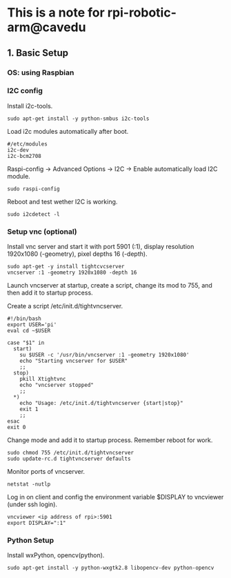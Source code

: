 # This is a note for rpi-robotic-arm@cavedu 

## 1. Basic Setup

### OS: using Raspbian

### I2C config

Install i2c-tools.

```shell
sudo apt-get install -y python-smbus i2c-tools
```
Load i2c modules automatically after boot.

```shell
#/etc/modules
i2c-dev
i2c-bcm2708
```
Raspi-config -> Advanced Options -> I2C -> Enable automatically load I2C module.

```shell
sudo raspi-config
```
Reboot and test wether I2C is working.

```shell
sudo i2cdetect -l
```

### Setup vnc (optional)

Install vnc server and start it with port 5901 (:1), display resolution 1920x1080 (-geometry), pixel depths 16 (-depth).

```shell
sudo apt-get -y install tightcvcserver
vncserver :1 -geometry 1920x1080 -depth 16
```

Launch vncserver at startup, create a script, change its mod to 755, and then add it to startup process.

Create a script /etc/init.d/tightvncserver.

```shell
#!/bin/bash
export USER='pi'
eval cd ~$USER

case "$1" in
  start)
    su $USER -c '/usr/bin/vncserver :1 -geometry 1920x1080' 
    echo "Starting vncserver for $USER"
    ;;
  stop)
    pkill Xtightvnc
    echo "vncserver stopped"
    ;;
  *)
    echo "Usage: /etc/init.d/tightvncserver {start|stop}"
    exit 1
    ;;
esac
exit 0
```
Change mode and add it to startup process. Remember reboot for work.

```shell
sudo chmod 755 /etc/init.d/tightvncserver
sudo update-rc.d tightvncserver defaults
```

Monitor ports of vncserver.

```shell
netstat -nutlp
```

Log in on client and config the environment variable $DISPLAY to vncviewer (under ssh login).

```shell
vncviewer <ip address of rpi>:5901
export DISPLAY=":1" 
```


###  Python Setup

Install wxPython, opencv(python).

```shell
sudo apt-get install -y python-wxgtk2.8 libopencv-dev python-opencv
```


